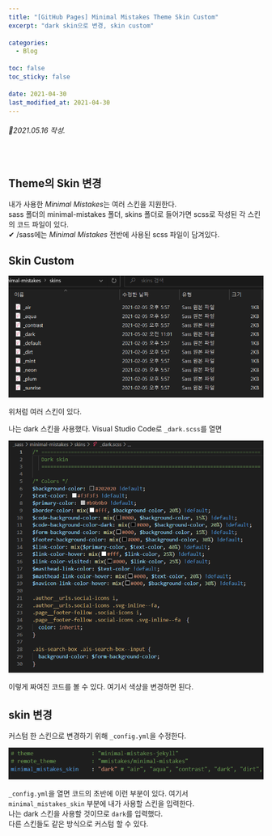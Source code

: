 ```yaml
---
title: "[GitHub Pages] Minimal Mistakes Theme Skin Custom"
excerpt: "dark skin으로 변경, skin custom"

categories:
  - Blog

toc: false
toc_sticky: false

date: 2021-04-30
last_modified_at: 2021-04-30
---
```


###### 📝2021.05.16 작성.  

<br>  

## Theme의 Skin 변경  
내가 사용한 *Minimal Mistakes*는 여러 스킨을 지원한다.  
sass 폴더의 minimal-mistakes 폴더, skins 폴더로 들어가면 scss로 작성된 각 스킨의 코드 파일이 있다.  
✔ /sass에는 *Minimal Mistakes* 전반에 사용된 scss 파일이 담겨있다.  

## Skin Custom  
<img src="/assets/images/21043001/skins.png" width="600">  

위처럼 여러 스킨이 있다.  

나는 dark 스킨을 사용했다. Visual Studio Code로 `_dark.scss`를 열면  

<img src="/assets/images/21043001/dark.png" width="550">  

이렇게 짜여진 코드를 볼 수 있다. 여기서 색상을 변경하면 된다.  

## skin 변경  
커스텀 한 스킨으로 변경하기 위해 `_config.yml`을 수정한다.  

<img src="/assets/images/21043001/skinchange.png" width="550">  

`_config.yml`을 열면 코드의 초반에 이런 부분이 있다. 여기서 `minimal_mistakes_skin` 부분에 내가 사용할 스킨을 입력한다.  
나는 dark 스킨을 사용할 것이므로 `dark`를 입력했다.  
다른 스킨들도 같은 방식으로 커스텀 할 수 있다.  